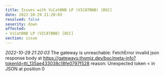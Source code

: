 ```yaml
---
title: Issues with ViCatBNB LP (VICATBNB) [BSC]
date: 2022-10-29 21:20:03
resolved: false
severity: down
affected:
- ViCatBNB LP (VICATBNB) [BSC]
section: issue
---
```


*2022-10-29 21:20:03* The gateway is unreachable: FetchError invalid json response body at https://gateways.thomiz.dev/bsc/meta-info?tokenId=tti_135ae433038c18fe0797f528 reason: Unexpected token < in JSON at position 0